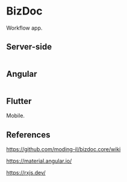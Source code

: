 # BizDoc

Workflow app.

## Server-side

```ts
```

## Angular

```ts
```

## Flutter

Mobile.

## References

https://github.com/moding-il/bizdoc.core/wiki

https://material.angular.io/

https://rxjs.dev/
